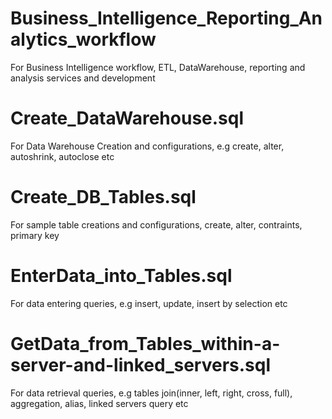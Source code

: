 # Business_Intelligence_Reporting_Analytics_workflow
For Business Intelligence workflow, ETL, DataWarehouse, reporting and analysis services and development

# Create_DataWarehouse.sql
For Data Warehouse Creation and configurations, e.g create, alter, autoshrink, autoclose etc

# Create_DB_Tables.sql
For sample table creations and configurations, create, alter, contraints, primary key

# EnterData_into_Tables.sql
For data entering queries, e.g insert, update, insert by selection etc

# GetData_from_Tables_within-a-server-and-linked_servers.sql
For data retrieval queries, e.g tables join(inner, left, right, cross, full), aggregation, alias, linked servers query etc


